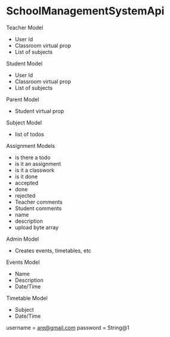 # SchoolManagementSystemApi

Teacher Model
  - User Id
  - Classroom virtual prop
  - List of subjects
 
 Student Model
  - User Id
  - Classroom virtual prop
  - List of subjects
  
 Parent Model
  - Student virtual prop
 
 Subject Model
 - list of todos
 
 Assignment Models
 - is there a todo
 - is it an assignment
 - is it a classwork
 - is it done
 - accepted
 - done
 - rejected
 - Teacher comments
 - Student comments
 - name
 - description
 - upload byte array
 
 Admin Model
 - Creates events, timetables, etc
 
 Events Model
 - Name
 - Description
 - Date/Time
 
 Timetable Model
 - Subject
 - Date/Time

username = are@gmail.com
password = String@1
